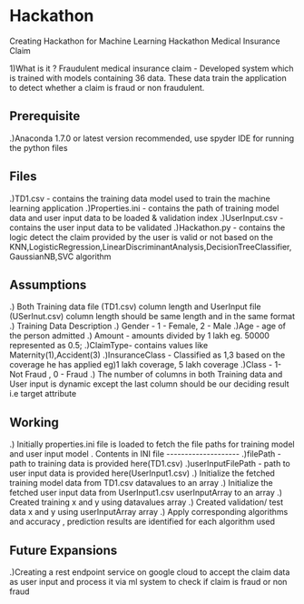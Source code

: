 # Hackathon
Creating Hackathon for Machine Learning
Hackathon Medical Insurance Claim

1)What is it ?
Fraudulent medical insurance claim - Developed system which is trained with models containing 36 data. These data train the application to detect whether a claim is fraud or non fraudulent.

Prerequisite
------------
.)Anaconda 1.7.0 or latest version recommended, use spyder IDE for running the python files


Files
-----
.)TD1.csv - contains the training data model used to train the machine learning application
.)Properties.ini - contains the path of training model data and user input data to be loaded & validation index
.)UserInput.csv - contains the user input data to be validated
.)Hackathon.py - contains the logic detect the claim provided  by the user is valid or not based on the KNN,LogisticRegression,LinearDiscriminantAnalysis,DecisionTreeClassifier,GaussianNB,SVC algorithm

Assumptions
-----------
 .) Both Training data file (TD1.csv) column length and UserInput file (USerInut.csv) column length should be same length and in the same format
 .) Training Data Description
	.) Gender - 1 - Female, 2 - Male
	.)Age - age of the person admitted
	.) Amount - amounts divided by 1 lakh eg. 50000 represented as 0.5;
	.)ClaimType- contains values like Maternity(1),Accident(3)
	.)InsuranceClass - Classified as 1,3 based on the coverage he has applied eg)1 lakh coverage, 5 lakh coverage
	.)Class - 1- Not Fraud , 0 - Fraud
 .) The number of columns in both Training data and User input is dynamic except the last column should be our deciding result i.e target attribute

Working
-------
.) Initially properties.ini file is loaded to fetch the file paths for training model and user input model . 
	Contents in INI file
	--------------------
	.)filePath - path to training data is provided here(TD1.csv)
	.)userInputFilePath - path to user input data is provided here(UserInput1.csv)
.) Initialize the fetched training model data from TD1.csv datavalues to an array 
.) Initialize the fetched user input data from UserInput1.csv userInputArray to an array
.) Created training x and y using datavalues array
.) Created validation/ test data x and y using userInputArray array
.) Apply corresponding algorithms and accuracy , prediction results are identified for each algorithm used 
	
	
	
Future Expansions
-----------------
.)Creating a rest endpoint service on google cloud to accept the claim data as user input and process it via ml system to check if claim is fraud or non fraud	
